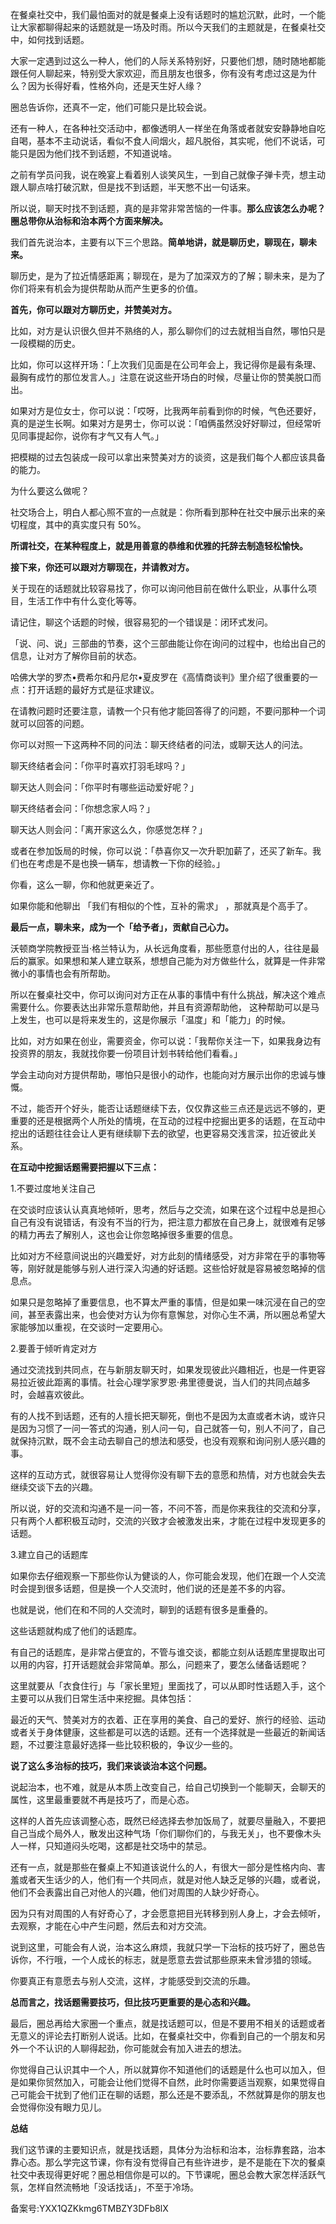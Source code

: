 在餐桌社交中，我们最怕面对的就是餐桌上没有话题时的尴尬沉默，此时，一个能让大家都聊得起来的话题就是一场及时雨。所以今天我们的主题就是，在餐桌社交中，如何找到话题。

大家一定遇到过这么一种人，他们的人际关系特别好，只要他们想，随时随地都能跟任何人聊起来，特别受大家欢迎，而且朋友也很多，你有没有考虑过这是为什么？因为长得好看，性格外向，还是天生好人缘？

圈总告诉你，还真不一定，他们可能只是比较会说。

还有一种人，在各种社交活动中，都像透明人一样坐在角落或者就安安静静地自吃自喝，基本不主动说话，看似不食人间烟火，超凡脱俗，其实呢，他们不说话，可能只是因为他们找不到话题，不知道说啥。

之前有学员问我，说在晚宴上看着别人谈笑风生，一到自己就像子弹卡壳，想主动跟人聊点啥打破沉默，但是找不到话题，半天憋不出一句话来。

所以说，聊天时找不到话题，真的是非常非常苦恼的一件事。**那么应该怎么办呢？圈总带你从治标和治本两个方面来解决。**

我们首先说治本，主要有以下三个思路。**简单地讲，就是聊历史，聊现在，聊未来。**

聊历史，是为了拉近情感距离；聊现在，是为了加深双方的了解；聊未来，是为了你们将来有机会为提供帮助从而产生更多的价值。

**首先，你可以跟对方聊历史，并赞美对方。**

比如，对方是认识很久但并不熟络的人，那么聊你们的过去就相当自然，哪怕只是一段模糊的历史。

比如，你可以这样开场：「上次我们见面是在公司年会上，我记得你是最有条理、最胸有成竹的那位发言人。」注意在说这些开场白的时候，尽量让你的赞美脱口而出。

如果对方是位女士，你可以说：「哎呀，比我两年前看到你的时候，气色还要好，真的是逆生长啊。如果对方是男士，你可以说：「咱俩虽然没好好聊过，但经常听见同事提起你，说你有才气又有人气。」

把模糊的过去包装成一段可以拿出来赞美对方的谈资，这是我们每个人都应该具备的能力。

为什么要这么做呢？

社交场合上，明白人都心照不宣的一点就是：你所看到那种在社交中展示出来的亲切程度，其中的真实度只有 50\%。

**所谓社交，在某种程度上，就是用善意的恭维和优雅的托辞去制造轻松愉快。**

**接下来，你还可以跟对方聊现在，并请教对方。**

关于现在的话题就比较容易找了，你可以询问他目前在做什么职业，从事什么项目，生活工作中有什么变化等等。

请记住，聊这个话题的时候，很容易犯的一个错误是：闭环式发问。

「说、问、说」三部曲的节奏，这个三部曲能让你在询问的过程中，也给出自己的信息，让对方了解你目前的状态。

哈佛大学的罗杰•费希尔和丹尼尔•夏皮罗在《高情商谈判》里介绍了很重要的一点：打开话题的最好方式是征求建议。

在请教问题时还要注意，请教一个只有他才能回答得了的问题，不要问那种一个词就可以回答的问题。

你可以对照一下这两种不同的问法：聊天终结者的问法，或聊天达人的问法。

聊天终结者会问：「你平时喜欢打羽毛球吗？」

聊天达人则会问：「你平时有哪些运动爱好呢？」

聊天终结者会问：「你想念家人吗？」

聊天达人则会问：「离开家这么久，你感觉怎样？」

或者在参加饭局的时候，你可以说：「恭喜你又一次升职加薪了，还买了新车。我们也在考虑是不是也换一辆车，想请教一下你的经验。」

你看，这么一聊，你和他就更亲近了。

如果你能和他聊出 「我们有相似的个性，互补的需求」 ，那就真是个高手了。

**最后一点，聊未来，成为一个「给予者」，贡献自己心力。**

沃顿商学院教授亚当‧格兰特认为，从长远角度看，那些愿意付出的人，往往是最后的赢家。如果想和某人建立联系，想想自己能为对方做些什么，就算是一件非常微小的事情也会有所帮助。

所以在餐桌社交中，你可以询问对方正在从事的事情中有什么挑战，解决这个难点需要什么。你要表达出非常乐意帮助他，并且有资源帮助他， 这种帮助可以是马上发生，也可以是将来发生的，这是你展示「温度」和「能力」的时候。

比如，对方如果在创业，需要资金，你可以说：「我帮你关注一下，如果我身边有投资界的朋友，我就找你要一份项目计划书转给他们看看。」

学会主动向对方提供帮助，哪怕只是很小的动作，也能向对方展示出你的忠诚与慷慨。

不过，能否开个好头，能否让话题继续下去，仅仅靠这些三点还是远远不够的，更重要的还是根据两个人所处的情境，在互动的过程中挖掘出更多的话题，在互动中挖出的话题往往会让人更有继续聊下去的欲望，也更容易交浅言深，拉近彼此关系。

**在互动中挖掘话题需要把握以下三点：**

1.不要过度地关注自己

在交谈时应该认认真真地倾听，思考，然后与之交流，如果在这个过程中总是担心自己有没有说错话，有没有不当的行为，把注意力都放在自己身上，就很难有足够的精力再去了解别人，这也会让你忽略掉很多重要的信息。

比如对方不经意间说出的兴趣爱好，对方此刻的情绪感受，对方非常在乎的事物等等，刚好就是能够与别人进行深入沟通的好话题。这些恰好就是容易被忽略掉的信息点。

如果只是忽略掉了重要信息，也不算太严重的事情，但是如果一味沉浸在自己的空间，甚至表露出来，也会使对方认为你有意懈怠，对你心生不满，所以圈总希望大家能够加以重视，在交谈时一定要用心。

2.要善于倾听肯定对方

通过交流找到共同点，在与新朋友聊天时，如果发现彼此兴趣相近，也是一件更容易拉近彼此距离的事情。社会心理学家罗恩‧弗里德曼说，当人们的共同点越多时，会越喜欢彼此。

有的人找不到话题，还有的人擅长把天聊死，倒也不是因为太直或者木讷，或许只是因为习惯了一问一答式的沟通，别人问一句，自己就答一句，别人不问了，自己就保持沉默，既不会主动去聊自己的想法和感受，也没有观察和询问别人感兴趣的事。

这样的互动方式，就很容易让人觉得你没有聊下去的意愿和热情，对方也就会失去继续交谈下去的兴趣。

所以说，好的交流和沟通不是一问一答，不问不答，而是你来我往的交流和分享，只有两个人都积极互动时，交流的兴致才会被激发出来，才能在过程中发现更多的话题。

3.建立自己的话题库

如果你去仔细观察一下那些你认为健谈的人，你可能会发现，他们在跟一个人交流时会提到很多话题，但是换一个人交流时，他们说的还是差不多的内容。

也就是说，他们在和不同的人交流时，聊到的话题有很多是重叠的。

这些话题就构成了他们的话题库。

有自己的话题库，是非常占便宜的，不管与谁交谈，都能立刻从话题库里提取出可以用的内容，打开话题就会非常简单。那么，问题来了，要怎么储备话题呢？

这里就要从「衣食住行」与「家长里短」里面找了，可以从即时性话题入手，这个主要可以从我们日常生活中来挖掘。具体包括：

最近的天气、赞美对方的衣着、正在享用的美食、自己的爱好、旅行的经验、运动或者关于身体健康，这些都是可以选的话题。还有一个选择就是一些最近的新闻话题，不过要注意最好选择一些比较积极的，争议少一些的。

**说了这么多治标的技巧，我们来谈谈治本这个问题。**

说起治本，也不难，就是从本质上改变自己，给自己切换到一个能聊天，会聊天的属性，这里最重要就不再是技巧了，而是心态。

这样的人首先应该调整心态，既然已经选择去参加饭局了，就要尽量融入，不要把自己当成个局外人，散发出这种气场「你们聊你们的，与我无关」，也不要像木头人一样，只知道闷头吃喝，这都是社交场中的禁忌。

还有一点，就是那些在餐桌上不知道该说什么的人，有很大一部分是性格内向、害羞或者天生话少的人，他们有一个共同点，就是对他人缺乏足够的兴趣，或者说，他们不会表露出自己对他人的兴趣，他们对周围的人缺少好奇心。

因为只有对周围的人有好奇心了，才会愿意把目光转移到别人身上，才会去倾听，去观察，才能在心中产生问题，然后去和对方交流。

说到这里，可能会有人说，治本这么麻烦，我就只学一下治标的技巧好了，圈总告诉你，不行哦，一个人成长的标志，就是愿意去尝试那些原来未曾涉猎的领域。

你要真正有意愿去与别人交流，这样，才能感受到交流的乐趣。

**总而言之，找话题需要技巧，但比技巧更重要的是心态和兴趣。**

最后，圈总再给大家圈一个重点，就是找话题可以，但是不要用不相关的话题或者无意义的评论去打断别人说话。比如，在餐桌社交中，你看到自己的一个朋友和另外一个不认识的人聊得起劲，你可能就会有加入进去的想法。

你觉得自己认识其中一个人，所以就算你不知道他们的话题是什么也可以加入，但是如果你贸然加入，可能会让他们觉得不自然，此时你需要适当观察，如果觉得自己可能会干扰到了他们正在聊的话题，那么还是不要添乱，不然就算是你的朋友也会觉得你没有眼力见儿。

**总结**

我们这节课的主要知识点，就是找话题，具体分为治标和治本，治标靠套路，治本靠心态。那么学完这节课，你有没有觉得自己有些许进步，是不是能在下次的餐桌社交中表现得更好呢？圈总相信你是可以的。下节课呢，圈总会教大家怎样活跃气氛，怎样自然流畅地「没话找话」，不至于冷场。

备案号:YXX1QZKkmg6TMBZY3DFb8lX